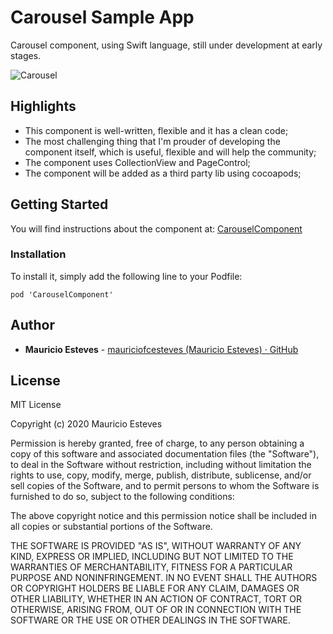 # Carousel Sample App

Carousel component, using Swift language, still under development at early stages.

![Carousel](https://i.imgur.com/o41gcxn.png)

## Highlights
- This component is well-written, flexible and it has a clean code;
- The most challenging thing that I'm prouder of developing the component itself, which is useful, flexible and will help the community;
- The component uses CollectionView and PageControl;
- The component will be added as a third party lib using cocoapods;

## Getting Started
You will find instructions about the component at: [CarouselComponent](https://github.com/mauriciofcesteves/carouselcomponent)

### Installation
To install it, simply add the following line to your Podfile:

```
pod 'CarouselComponent'
```

## Author
* **Mauricio Esteves** - [mauriciofcesteves (Mauricio Esteves) · GitHub](https://github.com/mauriciofcesteves)

## License

MIT License

Copyright (c) 2020 Mauricio Esteves

Permission is hereby granted, free of charge, to any person obtaining a copy
of this software and associated documentation files (the "Software"), to deal
in the Software without restriction, including without limitation the rights
to use, copy, modify, merge, publish, distribute, sublicense, and/or sell
copies of the Software, and to permit persons to whom the Software is
furnished to do so, subject to the following conditions:

The above copyright notice and this permission notice shall be included in all
copies or substantial portions of the Software.

THE SOFTWARE IS PROVIDED "AS IS", WITHOUT WARRANTY OF ANY KIND, EXPRESS OR
IMPLIED, INCLUDING BUT NOT LIMITED TO THE WARRANTIES OF MERCHANTABILITY,
FITNESS FOR A PARTICULAR PURPOSE AND NONINFRINGEMENT. IN NO EVENT SHALL THE
AUTHORS OR COPYRIGHT HOLDERS BE LIABLE FOR ANY CLAIM, DAMAGES OR OTHER
LIABILITY, WHETHER IN AN ACTION OF CONTRACT, TORT OR OTHERWISE, ARISING FROM,
OUT OF OR IN CONNECTION WITH THE SOFTWARE OR THE USE OR OTHER DEALINGS IN THE
SOFTWARE.

